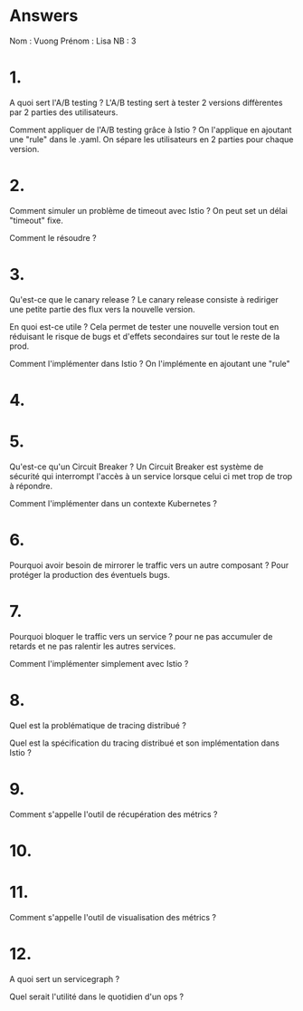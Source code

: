 # Answers

Nom : Vuong
Prénom : Lisa
NB : 3

# 1.
A quoi sert l'A/B testing ? 
L'A/B testing sert à tester 2 versions diffèrentes par 2 parties des utilisateurs.

Comment appliquer de l'A/B testing grâce à Istio ?
On l'applique en ajoutant une "rule" dans le .yaml. On sépare les utilisateurs en 2 parties pour chaque version.

# 2.
Comment simuler un problème de timeout avec Istio ?
On peut set un délai "timeout" fixe.

Comment le résoudre ?

# 3.
Qu'est-ce que le canary release ?
Le canary release consiste à rediriger une petite partie des flux vers la nouvelle version.

En quoi est-ce utile ?
Cela permet de tester une nouvelle version tout en réduisant le risque de bugs et d'effets secondaires sur tout le reste de la prod.

Comment l'implémenter dans Istio ?
On l'implémente en ajoutant une "rule"

# 4.

# 5.
Qu'est-ce qu'un Circuit Breaker ?
Un Circuit Breaker est système de sécurité qui interrompt l'accès à un service lorsque celui ci met trop de trop à répondre.

Comment l'implémenter dans un contexte Kubernetes ?

# 6.
Pourquoi avoir besoin de mirrorer le traffic vers un autre composant ?
Pour protéger la production des éventuels bugs.

# 7.
Pourquoi bloquer le traffic vers un service ?
pour ne pas accumuler de retards et ne pas ralentir les autres services.

Comment l'implémenter simplement avec Istio ?

# 8.
Quel est la problématique de tracing distribué ?

Quel est la spécification du tracing distribué et son implémentation dans Istio ?

# 9.
Comment s'appelle l'outil de récupération des métrics ?

# 10.

# 11.
Comment s'appelle l'outil de visualisation des métrics ?

# 12.
A quoi sert un servicegraph ?

Quel serait l'utilité dans le quotidien d'un ops ?
